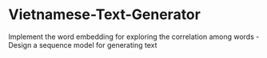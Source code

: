 # Vietnamese-Text-Generator
Implement the word embedding for exploring the correlation among words - Design a sequence model for generating text
